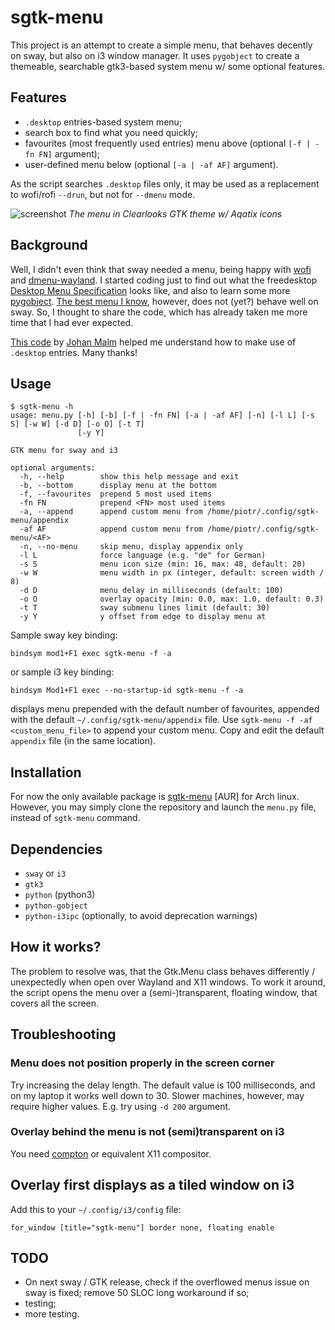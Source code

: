 # sgtk-menu
This project is an attempt to create a simple menu, that behaves decently on sway, but also on i3 window manager. 
It uses `pygobject` to create a themeable, searchable gtk3-based system menu w/ some optional features.

## Features

- `.desktop` entries-based system menu;
- search box to find what you need quickly;
- favourites (most frequently used entries) menu above (optional `[-f | -fn FN]` argument);
- user-defined menu below (optional `[-a | -af AF]` argument).

As the script searches `.desktop` files only, it may be used as a replacement to wofi/rofi `--drun`, but not for 
`--dmenu` mode.

![screenshot](http://nwg.pl/Lychee/uploads/big/fbe90b3f5c8d192657a7e9ad98310d84.png)
*The menu in Clearlooks GTK theme w/ Aqatix icons*

## Background

Well, I didn't even think that sway needed a menu, being happy with [wofi](https://hg.sr.ht/~scoopta/wofi) and 
[dmenu-wayland](https://github.com/nyyManni/dmenu-wayland). I started coding just to find out what the freedesktop 
[Desktop Menu Specification](https://specifications.freedesktop.org/menu-spec/latest) looks like, and also to learn some 
more [pygobject](https://pygobject.readthedocs.io/en/latest). [The best menu I know](https://github.com/johanmalm/jgmenu), 
however, does not (yet?) behave well on sway. So, I thought to share the code, which has already taken me more time 
that I had ever expected.

[This code](https://github.com/johanmalm/jgmenu/blob/master/contrib/pmenu/jgmenu-pmenu.py) by 
[Johan Malm](https://github.com/johanmalm) helped me understand how to make use of `.desktop` entries. Many thanks!

## Usage

```text
$ sgtk-menu -h
usage: menu.py [-h] [-b] [-f | -fn FN] [-a | -af AF] [-n] [-l L] [-s S] [-w W] [-d D] [-o O] [-t T]
               [-y Y]

GTK menu for sway and i3

optional arguments:
  -h, --help        show this help message and exit
  -b, --bottom      display menu at the bottom
  -f, --favourites  prepend 5 most used items
  -fn FN            prepend <FN> most used items
  -a, --append      append custom menu from /home/piotr/.config/sgtk-menu/appendix
  -af AF            append custom menu from /home/piotr/.config/sgtk-menu/<AF>
  -n, --no-menu     skip menu, display appendix only
  -l L              force language (e.g. "de" for German)
  -s S              menu icon size (min: 16, max: 48, default: 20)
  -w W              menu width in px (integer, default: screen width / 8)
  -d D              menu delay in milliseconds (default: 100)
  -o O              overlay opacity (min: 0.0, max: 1.0, default: 0.3)
  -t T              sway submenu lines limit (default: 30)
  -y Y              y offset from edge to display menu at
```

Sample sway key binding:

`bindsym mod1+F1 exec sgtk-menu -f -a`

or sample i3 key binding:

`bindsym Mod1+F1 exec --no-startup-id sgtk-menu -f -a`

displays menu prepended with the default number of favourites, appended with the default `~/.config/sgtk-menu/appendix`
file. Use `sgtk-menu -f -af <custom_menu_file>` to append your custom menu. Copy and edit the default `appendix` file 
(in the same location).

## Installation

For now the only available package is [sgtk-menu](https://aur.archlinux.org/packages/sgtk-menu) [AUR] for Arch linux.
However, you may simply clone the repository and launch the `menu.py` file, instead of `sgtk-menu` command.

## Dependencies

- `sway` or `i3`
- `gtk3`
- `python` (python3)
- `python-gobject`
- `python-i3ipc` (optionally, to avoid deprecation warnings)

## How it works?

The problem to resolve was, that the Gtk.Menu class behaves differently / unexpectedly when open over Wayland and X11 windows. 
To work it around, the script opens the menu over a (semi-)transparent, floating window, that covers all the screen.

## Troubleshooting

### Menu does not position properly in the screen corner

Try increasing the delay length. The default value is 100 milliseconds, and on my laptop it works well down to 30. 
Slower machines, however, may require higher values. E.g. try using `-d 200` argument.

### Overlay behind the menu is not (semi)transparent on i3

You need [compton](https://github.com/chjj/compton) or equivalent X11 compositor.

## Overlay first displays as a tiled window on i3

Add this to your `~/.config/i3/config` file:

```text
for_window [title="sgtk-menu"] border none, floating enable
```

## TODO
- On next sway / GTK release, check if the overflowed menus issue on sway is fixed; remove 50 SLOC long workaround if so;
- testing;
- more testing.
